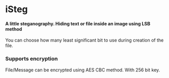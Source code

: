 # iSteg
#### A little steganography. Hiding text or file inside an image using LSB method

You can choose how many least significant bit to use during creation of the file.

### Supports encryption
File/Message can be encrypted using AES CBC method. With 256 bit key.
